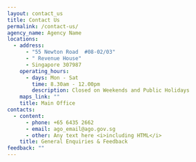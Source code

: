 ```yaml
---
layout: contact_us
title: Contact Us
permalink: /contact-us/
agency_name: Agency Name
locations:
  - address:
      - "55 Newton Road  #08-02/03"
      - " Revenue House"
      - Singapore 307987
    operating_hours:
      - days: Mon - Sat
        time: 8.30am - 12.00pm
        description: Closed on Weekends and Public Holidays
    maps_link: ""
    title: Main Office
contacts:
  - content:
      - phone: +65 6435 2662
      - email: ago_email@ago.gov.sg
      - other: Any text here <i>including HTML</i>
    title: General Enquiries & Feedback
feedback: ""
---
```

